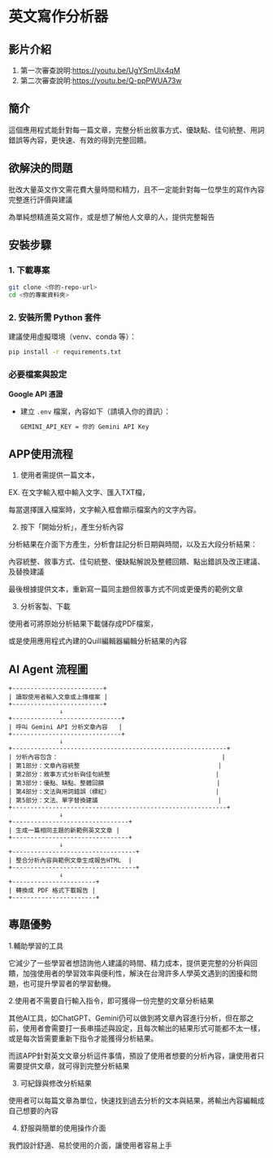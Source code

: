 # 英文寫作分析器

## 影片介紹
1. 第一次審查說明:https://youtu.be/UgYSmUlx4qM
2. 第二次審查說明:https://youtu.be/Q-ppPWUA73w

## 簡介
這個應用程式能針對每一篇文章，完整分析出敘事方式、優缺點、佳句統整、用詞錯誤等內容，更快速、有效的得到完整回饋。

## 欲解決的問題
批改大量英文作文需花費大量時間和精力，且不一定能針對每一位學生的寫作內容完整進行評價與建議

為單純想精進英文寫作，或是想了解他人文章的人，提供完整報告

## 安裝步驟

### 1. 下載專案
```bash
git clone <你的-repo-url>
cd <你的專案資料夾>
```

### 2. 安裝所需 Python 套件
建議使用虛擬環境（venv、conda 等）：
```bash
pip install -r requirements.txt
```


### 必要檔案與設定
**Google API 憑證**  
   - 建立 `.env` 檔案，內容如下（請填入你的資訊）：
     ```bash
     GEMINI_API_KEY = 你的 Gemini API Key
     ```


## APP使用流程
1. 使用者需提供一篇文本，

EX. 在文字輸入框中輸入文字、匯入TXT檔，

每當選擇匯入檔案時，文字輸入框會顯示檔案內的文字內容。

2. 按下「開始分析」，產生分析內容
   
分析結果在介面下方產生，分析會註記分析日期與時間，以及五大段分析結果：

內容統整、敘事方式、佳句統整、優缺點解說及整體回饋、點出錯誤及改正建議、及替換建議

最後根據提供文本，重新寫一篇同主題但敘事方式不同或更優秀的範例文章

3. 分析客製、下載
   
使用者可將原始分析結果下載儲存成PDF檔案，

或是使用應用程式內建的Quill編輯器編輯分析結果的內容

## AI Agent 流程圖
```
+-------------------------+
| 讀取使用者輸入文章或上傳檔案 |
+-------------------------+
              ↓
+------------------------------+
| 呼叫 Gemini API 分析文章內容   |
+------------------------------+
              ↓
+-----------------------------------------------------------+
| 分析內容包含：                                             |
| 第1部分：文章內容統整                                      |
| 第2部分：敘事方式分析與佳句統整                             |
| 第3部分：優點、缺點、整體回饋                               |
| 第4部分：文法與用詞錯誤（標紅）                             |
| 第5部分：文法、單字替換建議                                 |
+-----------------------------------------------------------+
              ↓
+--------------------------------+
| 生成一篇相同主題的新範例英文文章 |
+--------------------------------+
              ↓
+----------------------------------+
| 整合分析內容與範例文章生成報告HTML  |
+----------------------------------+
              ↓
+-----------------------+
| 轉換成 PDF 格式下載報告 |
+-----------------------+
```
## 專題優勢
1.輔助學習的工具

它減少了一些學習者想諮詢他人建議的時間、精力成本，提供更完整的分析與回饋，加強使用者的學習效率與便利性，解決在台灣許多人學英文遇到的困擾和問題，也可提升學習者的學習動機。

2.使用者不需要自行輸入指令，即可獲得一份完整的文章分析結果

其他AI工具，如ChatGPT、Gemini仍可以做到將文章內容進行分析，但在那之前，使用者會需要打一長串描述與設定，且每次輸出的結果形式可能都不太一樣，或是每次皆需要重新下指令才能獲得分析結果。

而該APP針對英文文章分析這件事情，預設了使用者想要的分析內容，讓使用者只需要提供文章，就可得到完整分析結果

3. 可紀錄與修改分析結果
   
使用者可以每篇文章為單位，快速找到過去分析的文本與結果，將輸出內容編輯成自己想要的內容

4. 舒服與簡單的使用操作介面
   
我們設計舒適、易於使用的介面，讓使用者容易上手

